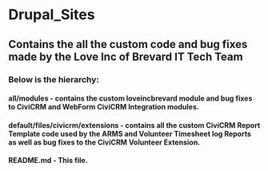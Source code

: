 # Drupal_Sites

## Contains the all the custom code and bug fixes made by the Love Inc of Brevard IT Tech Team 

### Below is the hierarchy:

#### all/modules - contains the custom loveincbrevard module and bug fixes to CiviCRM and WebForm CiviCRM Integration modules.
#### default/files/civicrm/extensions - contains all the custom CiviCRM Report Template code used by the ARMS and Volunteer Timesheet log Reports as well as bug fixes to the CiviCRM Volunteer Extension.
#### README.md - This file.
